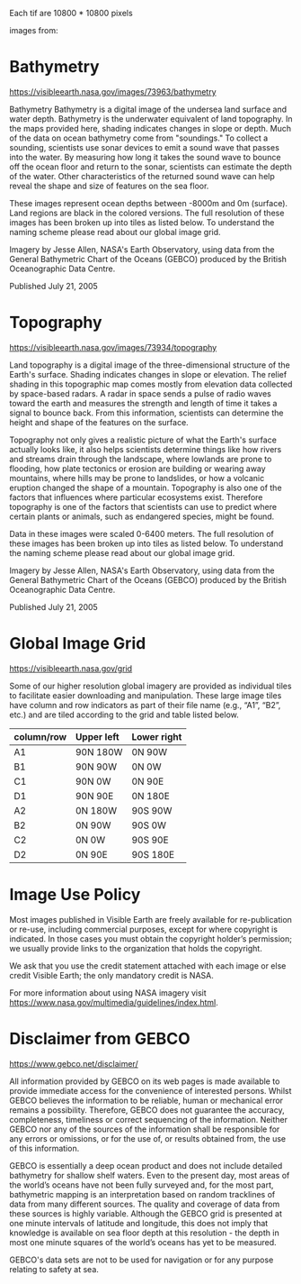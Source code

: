 Each tif are 10800 * 10800 pixels

images from:

# Bathymetry

https://visibleearth.nasa.gov/images/73963/bathymetry

Bathymetry
Bathymetry is a digital image of the undersea land surface and water depth. Bathymetry is the underwater equivalent of land topography. In the maps provided here, shading indicates changes in slope or depth. Much of the data on ocean bathymetry come from "soundings." To collect a sounding, scientists use sonar devices to emit a sound wave that passes into the water. By measuring how long it takes the sound wave to bounce off the ocean floor and return to the sonar, scientists can estimate the depth of the water. Other characteristics of the returned sound wave can help reveal the shape and size of features on the sea floor.

These images represent ocean depths between -8000m and 0m (surface). Land regions are black in the colored versions. The full resolution of these images has been broken up into tiles as listed below. To understand the naming scheme please read about our global image grid.

Imagery by Jesse Allen, NASA's Earth Observatory, using data from the General Bathymetric Chart of the Oceans (GEBCO) produced by the British Oceanographic Data Centre.

Published July 21, 2005

# Topography

https://visibleearth.nasa.gov/images/73934/topography

Land topography is a digital image of the three-dimensional structure of the Earth's surface. Shading indicates changes in slope or elevation. The relief shading in this topographic map comes mostly from elevation data collected by space-based radars. A radar in space sends a pulse of radio waves toward the earth and measures the strength and length of time it takes a signal to bounce back. From this information, scientists can determine the height and shape of the features on the surface.

Topography not only gives a realistic picture of what the Earth's surface actually looks like, it also helps scientists determine things like how rivers and streams drain through the landscape, where lowlands are prone to flooding, how plate tectonics or erosion are building or wearing away mountains, where hills may be prone to landslides, or how a volcanic eruption changed the shape of a mountain. Topography is also one of the factors that influences where particular ecosystems exist. Therefore topography is one of the factors that scientists can use to predict where certain plants or animals, such as endangered species, might be found.

Data in these images were scaled 0-6400 meters. The full resolution of these images has been broken up into tiles as listed below. To understand the naming scheme please read about our global image grid.

Imagery by Jesse Allen, NASA's Earth Observatory, using data from the General Bathymetric Chart of the Oceans (GEBCO) produced by the British Oceanographic Data Centre.

Published July 21, 2005

# Global Image Grid

https://visibleearth.nasa.gov/grid

Some of our higher resolution global imagery are provided as individual tiles to facilitate easier downloading and manipulation. These large image tiles have column and row indicators as part of their file name (e.g., “A1”, “B2”, etc.) and are tiled according to the grid and table listed below.

| column/row | Upper left | Lower right | 
|:-|:-|:-|
| A1 | 90N 180W | 0N 90W | 
| B1 | 90N 90W | 0N 0W | 
| C1 | 90N 0W | 0N 90E | 
| D1 | 90N 90E | 0N 180E | 
| A2 | 0N 180W | 90S 90W | 
| B2 | 0N 90W | 90S 0W | 
| C2 | 0N 0W | 90S 90E | 
| D2 | 0N 90E | 90S 180E | 

# Image Use Policy

Most images published in Visible Earth are freely available for re-publication or re-use, including commercial purposes, except for where copyright is indicated. In those cases you must obtain the copyright holder’s permission; we usually provide links to the organization that holds the copyright.

We ask that you use the credit statement attached with each image or else credit Visible Earth; the only mandatory credit is NASA.

For more information about using NASA imagery visit https://www.nasa.gov/multimedia/guidelines/index.html.

# Disclaimer from GEBCO

https://www.gebco.net/disclaimer/

All information provided by GEBCO on its web pages is made available to provide immediate access for the convenience of interested persons. Whilst GEBCO believes the information to be reliable, human or mechanical error remains a possibility. Therefore, GEBCO does not guarantee the accuracy, completeness, timeliness or correct sequencing of the information. Neither GEBCO nor any of the sources of the information shall be responsible for any errors or omissions, or for the use of, or results obtained from, the use of this information.

GEBCO is essentially a deep ocean product and does not include detailed bathymetry for shallow shelf waters. Even to the present day, most areas of the world’s oceans have not been fully surveyed and, for the most part, bathymetric mapping is an interpretation based on random tracklines of data from many different sources. The quality and coverage of data from these sources is highly variable. Although the GEBCO grid is presented at one minute intervals of latitude and longitude, this does not imply that knowledge is available on sea floor depth at this resolution - the depth in most one minute squares of the world’s oceans has yet to be measured.

GEBCO's data sets are not to be used for navigation or for any purpose relating to safety at sea.